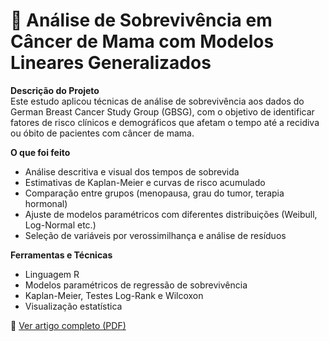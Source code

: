 # 🧪 Análise de Sobrevivência em Câncer de Mama com Modelos Lineares Generalizados

**Descrição do Projeto**  
Este estudo aplicou técnicas de análise de sobrevivência aos dados do German Breast Cancer Study Group (GBSG), com o objetivo de identificar fatores de risco clínicos e demográficos que afetam o tempo até a recidiva ou óbito de pacientes com câncer de mama.

**O que foi feito**
- Análise descritiva e visual dos tempos de sobrevida
- Estimativas de Kaplan-Meier e curvas de risco acumulado
- Comparação entre grupos (menopausa, grau do tumor, terapia hormonal)
- Ajuste de modelos paramétricos com diferentes distribuições (Weibull, Log-Normal etc.)
- Seleção de variáveis por verossimilhança e análise de resíduos

**Ferramentas e Técnicas**
- Linguagem R
- Modelos paramétricos de regressão de sobrevivência
- Kaplan-Meier, Testes Log-Rank e Wilcoxon
- Visualização estatística



📎 [Ver artigo completo (PDF)](./ProjetoSobrevivência.pdf)
